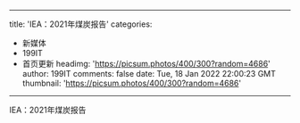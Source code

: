 
---
title: 'IEA：2021年煤炭报告'
categories: 
 - 新媒体
 - 199IT
 - 首页更新
headimg: 'https://picsum.photos/400/300?random=4686'
author: 199IT
comments: false
date: Tue, 18 Jan 2022 22:00:23 GMT
thumbnail: 'https://picsum.photos/400/300?random=4686'
---

<div>   
IEA：2021年煤炭报告  
</div>
            